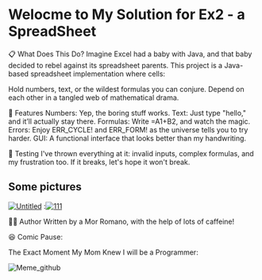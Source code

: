 # Welocme to My Solution for Ex2 - a SpreadSheet
📋 What Does This Do?
Imagine Excel had a baby with Java, and that baby decided to rebel against its spreadsheet parents. This project is a Java-based spreadsheet implementation where cells:

Hold numbers, text, or the wildest formulas you can conjure.
Depend on each other in a tangled web of mathematical drama.

🚀 Features
Numbers: Yep, the boring stuff works.
Text: Just type "hello," and it’ll actually stay there.
Formulas: Write =A1+B2, and watch the magic.
Errors: Enjoy ERR_CYCLE! and ERR_FORM! as the universe tells you to try harder.
GUI: A functional interface that looks better than my handwriting.


🧪 Testing
I've thrown everything at it: invalid inputs, complex formulas, and my frustration too. If it breaks, let's hope it won't break.

## Some pictures
<a href="https://ibb.co/h1YkBnp"><img src="https://i.ibb.co/mFNm9YQ/Untitled.png" alt="Untitled" border="0"></a>
:<a href="https://ibb.co/jZTGk5H"><img src="https://i.ibb.co/VptDYN3/111.png" alt="111" border="0"></a>


🦸‍♂️ Author
Written by a Mor Romano, with the help of lots of caffeine!


:laughing: Comic Pause:

The Exact Moment My Mom Knew I will be a Programmer:

![Meme_github](https://github.com/user-attachments/assets/d8f7115d-d157-478a-8fbf-3fc7c53c24a9)


